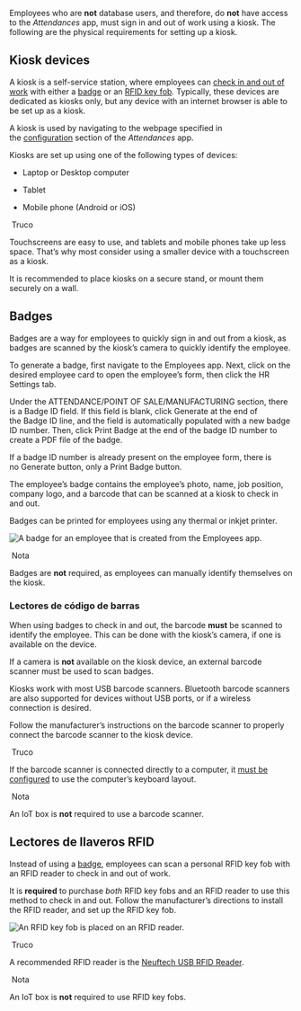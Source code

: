 Employees who are **not** database users, and therefore, do **not** have access to the _Attendances_ app, must sign in and out of work using a kiosk. The following are the physical requirements for setting up a kiosk.

## Kiosk devices[](https://www.odoo.com/documentation/17.0/es/applications/hr/attendances/hardware.html#kiosk-devices "Enlazar permanentemente con este título")

A kiosk is a self-service station, where employees can [check in and out of work](https://www.odoo.com/documentation/17.0/es/applications/hr/attendances/kiosks.html#attendances-kiosk-mode-entry) with either a [badge](https://www.odoo.com/documentation/17.0/es/applications/hr/attendances/hardware.html#attendances-hardware-badges) or an [RFID key fob](https://www.odoo.com/documentation/17.0/es/applications/hr/attendances/hardware.html#attendances-hardware-rfid). Typically, these devices are dedicated as kiosks only, but any device with an internet browser is able to be set up as a kiosk.

A kiosk is used by navigating to the webpage specified in the [configuration](https://www.odoo.com/documentation/17.0/es/applications/hr/attendances/kiosks.html#attendances-kiosk-settings) section of the _Attendances_ app.

Kiosks are set up using one of the following types of devices:

- Laptop or Desktop computer
    
- Tablet
    
- Mobile phone (Android or iOS)
    

 Truco

Touchscreens are easy to use, and tablets and mobile phones take up less space. That’s why most consider using a smaller device with a touchscreen as a kiosk.

It is recommended to place kiosks on a secure stand, or mount them securely on a wall.

## Badges[](https://www.odoo.com/documentation/17.0/es/applications/hr/attendances/hardware.html#badges "Enlazar permanentemente con este título")

Badges are a way for employees to quickly sign in and out from a kiosk, as badges are scanned by the kiosk’s camera to quickly identify the employee.

To generate a badge, first navigate to the Employees app. Next, click on the desired employee card to open the employee’s form, then click the HR Settings tab.

Under the ATTENDANCE/POINT OF SALE/MANUFACTURING section, there is a Badge ID field. If this field is blank, click Generate at the end of the Badge ID line, and the field is automatically populated with a new badge ID number. Then, click Print Badge at the end of the badge ID number to create a PDF file of the badge.

If a badge ID number is already present on the employee form, there is no Generate button, only a Print Badge button.

The employee’s badge contains the employee’s photo, name, job position, company logo, and a barcode that can be scanned at a kiosk to check in and out.

Badges can be printed for employees using any thermal or inkjet printer.

![A badge for an employee that is created from the Employees app.](https://www.odoo.com/documentation/17.0/es/_images/badge.png)

 Nota

Badges are **not** required, as employees can manually identify themselves on the kiosk.

### Lectores de código de barras[](https://www.odoo.com/documentation/17.0/es/applications/hr/attendances/hardware.html#barcode-scanners "Enlazar permanentemente con este título")

When using badges to check in and out, the barcode **must** be scanned to identify the employee. This can be done with the kiosk’s camera, if one is available on the device.

If a camera is **not** available on the kiosk device, an external barcode scanner must be used to scan badges.

Kiosks work with most USB barcode scanners. Bluetooth barcode scanners are also supported for devices without USB ports, or if a wireless connection is desired.

Follow the manufacturer’s instructions on the barcode scanner to properly connect the barcode scanner to the kiosk device.

 Truco

If the barcode scanner is connected directly to a computer, it [must be configured](https://www.odoo.com/documentation/17.0/es/applications/inventory_and_mrp/barcode/setup/hardware.html) to use the computer’s keyboard layout.

 Nota

An IoT box is **not** required to use a barcode scanner.

## Lectores de llaveros RFID[](https://www.odoo.com/documentation/17.0/es/applications/hr/attendances/hardware.html#rfid-key-fob-readers "Enlazar permanentemente con este título")

Instead of using a [badge](https://www.odoo.com/documentation/17.0/es/applications/hr/attendances/hardware.html#attendances-hardware-badges), employees can scan a personal RFID key fob with an RFID reader to check in and out of work.

It is **required** to purchase _both_ RFID key fobs and an RFID reader to use this method to check in and out. Follow the manufacturer’s directions to install the RFID reader, and set up the RFID key fob.

![An RFID key fob is placed on an RFID reader.](https://www.odoo.com/documentation/17.0/es/_images/rfid-reader.jpg)

 Truco

A recommended RFID reader is the [Neuftech USB RFID Reader](https://neuftech.net/Neuftech-USB-RFID-Reader-ID-Kartenleseger%C3%A4t-Kartenleser-Kontaktlos-Card-Reader-f%C3%BCr-EM4100).

 Nota

An IoT box is **not** required to use RFID key fobs.